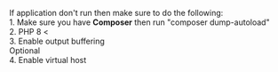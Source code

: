 If application don't run then make sure to do the following:\
    1. Make sure you have **Composer** then run "composer dump-autoload"\
    2. PHP 8 <   
    3. Enable output buffering \
    Optional\
    4. Enable virtual host 
